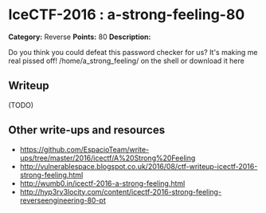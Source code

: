 # IceCTF-2016 : a-strong-feeling-80

**Category:** Reverse
**Points:** 80
**Description:**

Do you think you could defeat this password checker for us? It's making me real pissed off! /home/a_strong_feeling/ on the shell or download it here

## Writeup

(TODO)

## Other write-ups and resources

* https://github.com/EspacioTeam/write-ups/tree/master/2016/icectf/A%20Strong%20Feeling
* http://vulnerablespace.blogspot.co.uk/2016/08/ctf-writeup-icectf-2016-strong-feeling.html
* http://wumb0.in/icectf-2016-a-strong-feeling.html
* http://hyp3rv3locity.com/content/icectf-2016-strong-feeling-reverseengineering-80-pt
